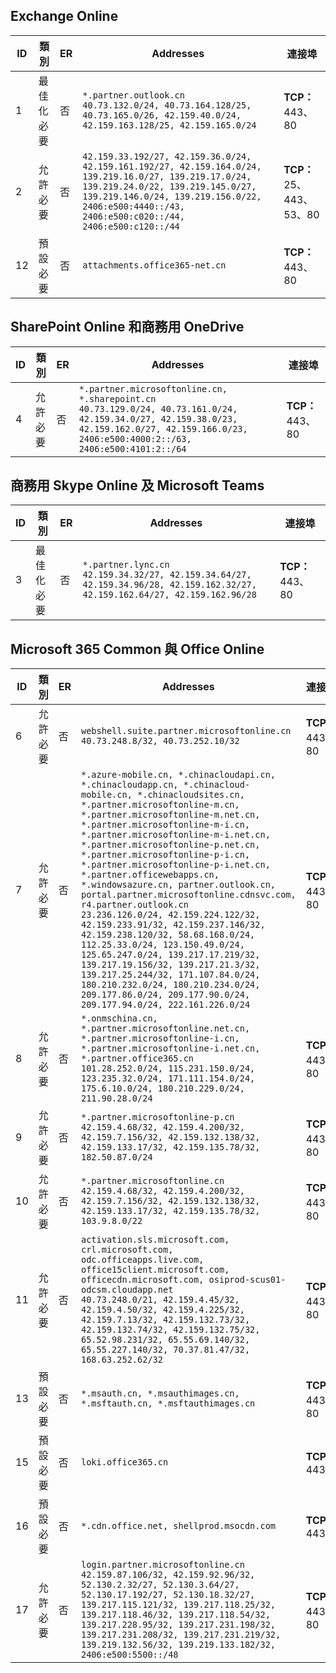 <!--THIS FILE IS AUTOMATICALLY GENERATED. MANUAL CHANGES WILL BE OVERWRITTEN.-->
<!--Please contact the Office 365 Endpoints team with any questions.-->
<!--China endpoints version 2021032900-->
<!--File generated 2021-03-29 11:00:04.4719-->

## <a name="exchange-online"></a>Exchange Online

ID | 類別 | ER | Addresses | 連接埠
-- | -------------------- | -- | ---------------------------------------------------------------------------------------------------------------------------------------------------------------------------------------------------------------------------------------------- | ------------------------
1 | 最佳化<BR>必要 | 否 | `*.partner.outlook.cn`<BR>`40.73.132.0/24, 40.73.164.128/25, 40.73.165.0/26, 42.159.40.0/24, 42.159.163.128/25, 42.159.165.0/24` | **TCP：** 443、80
2  | 允許<BR>必要 | 否 | `42.159.33.192/27, 42.159.36.0/24, 42.159.161.192/27, 42.159.164.0/24, 139.219.16.0/27, 139.219.17.0/24, 139.219.24.0/22, 139.219.145.0/27, 139.219.146.0/24, 139.219.156.0/22, 2406:e500:4440::/43, 2406:e500:c020::/44, 2406:e500:c120::/44` | **TCP：** 25、443、53、80
12  | 預設<BR>必要 | 否 | `attachments.office365-net.cn` | **TCP：** 443、80

## <a name="sharepoint-online-and-onedrive-for-business"></a>SharePoint Online 和商務用 OneDrive

ID | 類別 | ER | Addresses | 連接埠
-- | ----------------- | -- | --------------------------------------------------------------------------------------------------------------------------------------------------------------------------------------------------- | ----------------
4  | 允許<BR>必要 | 否 | `*.partner.microsoftonline.cn, *.sharepoint.cn`<BR>`40.73.129.0/24, 40.73.161.0/24, 42.159.34.0/27, 42.159.38.0/23, 42.159.162.0/27, 42.159.166.0/23, 2406:e500:4000:2::/63, 2406:e500:4101:2::/64` | **TCP：** 443、80

## <a name="skype-for-business-online-and-microsoft-teams"></a>商務用 Skype Online 及 Microsoft Teams

ID | 類別 | ER | Addresses | 連接埠
-- | -------------------- | -- | -------------------------------------------------------------------------------------------------------------------------------- | ----------------
3  | 最佳化<BR>必要 | 否 | `*.partner.lync.cn`<BR>`42.159.34.32/27, 42.159.34.64/27, 42.159.34.96/28, 42.159.162.32/27, 42.159.162.64/27, 42.159.162.96/28` | **TCP：** 443、80

## <a name="microsoft-365-common-and-office-online"></a>Microsoft 365 Common 與 Office Online

ID | 類別 | ER | Addresses | 連接埠
-- | ------------------- | -- | ---------------------------------------------------------------------------------------------------------------------------------------------------------------------------------------------------------------------------------------------------------------------------------------------------------------------------------------------------------------------------------------------------------------------------------------------------------------------------------------------------------------------------------------------------------------------------------------------------------------------------------------------------------------------------------------------------------------------------------------------------------------------------------------------------------------------------------------------------------------------------- | ----------------
6  | 允許<BR>必要 | 否 | `webshell.suite.partner.microsoftonline.cn`<BR>`40.73.248.8/32, 40.73.252.10/32` | **TCP：** 443、80
7  | 允許<BR>必要 | 否 | `*.azure-mobile.cn, *.chinacloudapi.cn, *.chinacloudapp.cn, *.chinacloud-mobile.cn, *.chinacloudsites.cn, *.partner.microsoftonline-m.cn, *.partner.microsoftonline-m.net.cn, *.partner.microsoftonline-m-i.cn, *.partner.microsoftonline-m-i.net.cn, *.partner.microsoftonline-p.net.cn, *.partner.microsoftonline-p-i.cn, *.partner.microsoftonline-p-i.net.cn, *.partner.officewebapps.cn, *.windowsazure.cn, partner.outlook.cn, portal.partner.microsoftonline.cdnsvc.com, r4.partner.outlook.cn`<BR>`23.236.126.0/24, 42.159.224.122/32, 42.159.233.91/32, 42.159.237.146/32, 42.159.238.120/32, 58.68.168.0/24, 112.25.33.0/24, 123.150.49.0/24, 125.65.247.0/24, 139.217.17.219/32, 139.217.19.156/32, 139.217.21.3/32, 139.217.25.244/32, 171.107.84.0/24, 180.210.232.0/24, 180.210.234.0/24, 209.177.86.0/24, 209.177.90.0/24, 209.177.94.0/24, 222.161.226.0/24` | **TCP：** 443、80
8  | 允許<BR>必要 | 否 | `*.onmschina.cn, *.partner.microsoftonline.net.cn, *.partner.microsoftonline-i.cn, *.partner.microsoftonline-i.net.cn, *.partner.office365.cn`<BR>`101.28.252.0/24, 115.231.150.0/24, 123.235.32.0/24, 171.111.154.0/24, 175.6.10.0/24, 180.210.229.0/24, 211.90.28.0/24` | **TCP：** 443、80
9  | 允許<BR>必要 | 否 | `*.partner.microsoftonline-p.cn`<BR>`42.159.4.68/32, 42.159.4.200/32, 42.159.7.156/32, 42.159.132.138/32, 42.159.133.17/32, 42.159.135.78/32, 182.50.87.0/24` | **TCP：** 443、80
10  | 允許<BR>必要 | 否 | `*.partner.microsoftonline.cn`<BR>`42.159.4.68/32, 42.159.4.200/32, 42.159.7.156/32, 42.159.132.138/32, 42.159.133.17/32, 42.159.135.78/32, 103.9.8.0/22` | **TCP：** 443、80
11  | 允許<BR>必要 | 否 | `activation.sls.microsoft.com, crl.microsoft.com, odc.officeapps.live.com, office15client.microsoft.com, officecdn.microsoft.com, osiprod-scus01-odcsm.cloudapp.net`<BR>`40.73.248.0/21, 42.159.4.45/32, 42.159.4.50/32, 42.159.4.225/32, 42.159.7.13/32, 42.159.132.73/32, 42.159.132.74/32, 42.159.132.75/32, 65.52.98.231/32, 65.55.69.140/32, 65.55.227.140/32, 70.37.81.47/32, 168.63.252.62/32` | **TCP：** 443、80
13 | 預設<BR>必要 | 否 | `*.msauth.cn, *.msauthimages.cn, *.msftauth.cn, *.msftauthimages.cn` | **TCP：** 443、80
15  | 預設<BR>必要 | 否 | `loki.office365.cn` | **TCP：** 443
16  | 預設<BR>必要 | 否 | `*.cdn.office.net, shellprod.msocdn.com` | **TCP：** 443
17  | 允許<BR>必要 | 否 | `login.partner.microsoftonline.cn`<BR>`42.159.87.106/32, 42.159.92.96/32, 52.130.2.32/27, 52.130.3.64/27, 52.130.17.192/27, 52.130.18.32/27, 139.217.115.121/32, 139.217.118.25/32, 139.217.118.46/32, 139.217.118.54/32, 139.217.228.95/32, 139.217.231.198/32, 139.217.231.208/32, 139.217.231.219/32, 139.219.132.56/32, 139.219.133.182/32, 2406:e500:5500::/48` | **TCP：** 443、80
